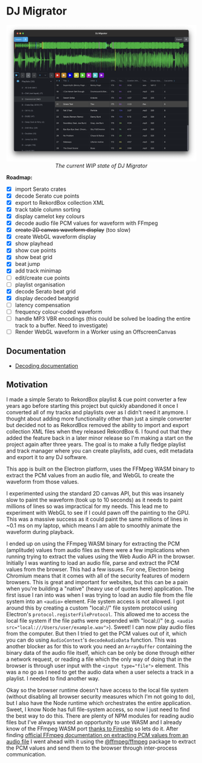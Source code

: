 # DJ Migrator

<div align="center">
  <img src="docs/current-state-updated.png" alt="Screenshot of the current state of DJ Migrator">
  <em>The current WIP state of DJ Migrator</em>
</div>

**Roadmap:**

- [x] import Serato crates
- [x] decode Serato cue points
- [x] export to RekordBox collection XML
- [x] track table column sorting
- [x] display camelot key colours
- [x] decode audio file PCM values for waveform with FFmpeg
- [x] ~~create 2D canvas waveform display~~ (too slow)
- [x] create WebGL waveform display
- [x] show playhead
- [x] show cue points
- [x] show beat grid
- [x] beat jump
- [x] add track minimap
- [ ] edit/create cue points
- [ ] playlist organisation
- [x] decode Serato beat grid
- [x] display decoded beatgrid
- [ ] latency compensation
- [ ] frequency colour-coded waveform
- [ ] handle MP3 VBR encodings (this could be solved be loading the entire track to a buffer. Need to investigate)
- [ ] Render WebGL waveform in a Worker using an OffscreenCanvas

## Documentation

- [Decoding documentation](docs/decoding.md)

## Motivation

I made a simple Serato to RekordBox playlist & cue point converter a few years ago before starting this project but quickly abandoned it once I converted all of my tracks and playlists over as I didn't need it anymore. I thought about adding more functionality other than just a simple converter but decided not to as RekordBox removed the ability to import and export collection XML files when they released RekordBox 6. I found out that they added the feature back in a later minor release so I'm making a start on the project again after three years. The goal is to make a fully fledge playlist and track manager where you can create playlists, add cues, edit metadata and export it to any DJ software.

This app is built on the Electron platform, uses the FFMpeg WASM binary to extract the PCM values from an audio file, and WebGL to create the waveform from those values.

I experimented using the standard 2D canvas API, but this was insanely slow to paint the waveform (took up to 10 seconds) as it needs to paint millions of lines so was impractical for my needs. This lead me to experiment with WebGL to see if I could pawn off the painting to the GPU. This was a massive success as it could paint the same millions of lines in ~0.1 ms on my laptop, which means I am able to smoothly animate the waveform during playback.

I ended up on using the FFmpeg WASM binary for extracting the PCM (amplitude) values from audio files as there were a few implications when running trying to extract the values using the Web Audio API in the browser. Initially I was wanting to load an audio file, parse and extract the PCM values from the browser. This had a few issues. For one, Electron being Chromium means that it comes with all of the security features of modern browsers. This is great and important for websites, but this can be a pain when you're building a "native" (heavy use of quotes here) application. The first issue I ran into was when I was trying to load an audio file from the file system into an `<audio>` element. File system access is not allowed. I got around this by creating a custom "local://" file system protocol using Electron's `protocol.registerFileProtocol`. This allowed me to access the local file system if the file paths were prepended with "local://" (e.g. `<audio src="local:///Users/user/example.wav">`). Sweet! I can now play audio files from the computer. But then I tried to get the PCM values out of it, which you can do using `AudioContext`'s `decodeAudioData` function. This was another blocker as for this to work you need an `ArrayBuffer` containing the binary data of the audio file itself, which can be only be done through either a network request, or reading a file which the only way of doing that in the browser is through user input with the `<input type="file">` element. This was a no go as I need to get the audio data when a user selects a track in a playlist. I needed to find another way.

Okay so the browser runtime doesn't have access to the local file system (without disabling all browser security measures which I'm not going to do), but I also have the Node runtime which orchestrates the entire application. Sweet, I know Node has full file-system access, so now I just need to find the best way to do this. There are plenty of NPM modules for reading audio files but I've always wanted an opportunity to use WASM and I already know of the FFmpeg WASM port [thanks to Fireship](https://www.youtube.com/watch?v=-OTc0Ki7Sv0) so lets do it. After finding [official FFmpeg documentation on extracting PCM values from an audio file](https://trac.ffmpeg.org/wiki/Waveform) I went ahead with it using the [@ffmpeg/ffmpeg](https://github.com/ffmpegwasm/ffmpeg.wasm) package to extract the PCM values and send them to the browser through inter-process communication.
